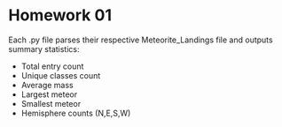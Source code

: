 # Homework 01

Each .py file parses their respective Meteorite_Landings file and outputs summary statistics:

- Total entry count
- Unique classes count
- Average mass
- Largest meteor
- Smallest meteor
- Hemisphere counts (N,E,S,W)
